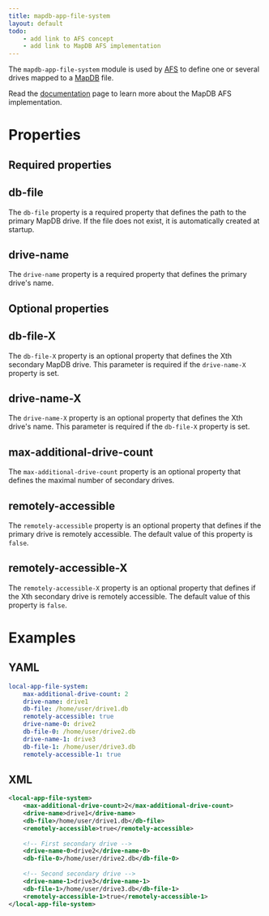 ```yaml
---
title: mapdb-app-file-system
layout: default
todo:
    - add link to AFS concept
    - add link to MapDB AFS implementation
---
```


The `mapdb-app-file-system` module is used by [AFS]() to define one or several drives mapped to a
[MapDB](http://www.mapdb.org) file.

Read the [documentation]() page to learn more about the MapDB AFS implementation.

# Properties

## Required properties

## db-file
The `db-file` property is a required property that defines the path to the primary MapDB drive. If the file does not exist,
it is automatically created at startup.

## drive-name
The `drive-name` property is a required property that defines the primary drive's name.

## Optional properties

## db-file-X
The `db-file-X` property is an optional property that defines the Xth secondary MapDB drive. This parameter is required
if the `drive-name-X` property is set.

## drive-name-X
The `drive-name-X` property is an optional property that defines the Xth drive's name. This parameter is required
if the `db-file-X` property is set.

## max-additional-drive-count
The `max-additional-drive-count` property is an optional property that defines the maximal number of secondary drives.

## remotely-accessible
The `remotely-accessible` property is an optional property that defines if the primary drive is remotely accessible. The
default value of this property is `false`.

## remotely-accessible-X
The `remotely-accessible-X` property is an optional property that defines if the Xth secondary drive is remotely
accessible. The default value of this property is `false`.

# Examples

## YAML
```yaml
local-app-file-system:
    max-additional-drive-count: 2
    drive-name: drive1
    db-file: /home/user/drive1.db
    remotely-accessible: true
    drive-name-0: drive2
    db-file-0: /home/user/drive2.db
    drive-name-1: drive3
    db-file-1: /home/user/drive3.db
    remotely-accessible-1: true
```

## XML
```xml
<local-app-file-system>
    <max-additional-drive-count>2</max-additional-drive-count>
    <drive-name>drive1</drive-name>
    <db-file>/home/user/drive1.db</db-file>
    <remotely-accessible>true</remotely-accessible>
    
    <!-- First secondary drive -->
    <drive-name-0>drive2</drive-name-0>
    <db-file-0>/home/user/drive2.db</db-file-0>
    
    <!-- Second secondary drive -->
    <drive-name-1>drive3</drive-name-1>
    <db-file-1>/home/user/drive3.db</db-file-1>
    <remotely-accessible-1>true</remotely-accessible-1>
</local-app-file-system>
```
